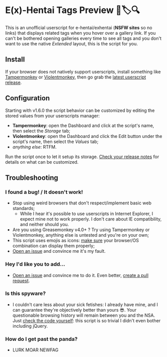 # E(x)-Hentai Tags Preview :panda_face::label::mag:
This is an unofficial userscript for e-hentai/exhentai (**NSFW sites** so no links) that displays related tags when you hover over a gallery link. If you can't be bothered opening galleries every time to see all tags and you don't want to use the native *Extended* layout, this is the script for you.

## Install
If your browser does not natively support userscripts, install something like [Tampermonkey](https://tampermonkey.net/) or [Violentmonkey](https://violentmonkey.github.io/get-it/), then go grab the [latest userscript release](https://github.com/fp555/exh-tags-preview/releases/latest).

## Configuration
Starting with v1.6.0 the script behavior can be customized by editing the stored values from your userscripts manager:
- **Tampermonkey**: open the Dashboard and click at the script's name, then select the *Storage* tab;
- **Violentmonkey**: open the Dashboard and click the Edit button under the script's name, then select the *Values* tab;
- *anything else*: RTFM.

Run the script once to let it setup its storage. [Check your release notes](https://github.com/fp555/exh-tags-preview/releases) for details on what can be customized.

## Troubleshooting
### I found a bug! / It doesn't work!
- Stop using weird browsers that don't respect/implement basic web standards;
  - While I hear it's possible to use userscripts in Internet Explorer, I expect mine not to work properly. I don't care about IE compatibility, and neither should you.
- Are you using Greasemonkey v4.0+ ? Try using Tampermonkey or Violentmonkey, anything else is untested and you're on your own;
- This script uses emojis as icons: [make sure](http://caniemoji.com/) your browser/OS combination can display them properly;
- [Open an issue](https://github.com/fp555/exh-tags-preview/issues/new) and convince me it's my fault.

### Hey I'd like you to add...
- [Open an issue](https://github.com/fp555/exh-tags-preview/issues/new) and convince me to do it. Even better, [create a pull request](https://help.github.com/articles/creating-a-pull-request/).

### Is this spyware?
- I couldn't care less about your sick fetishes: I already have mine, and I can guarantee they're objectively better than yours :sunglasses:. Your questionable browsing history will remain between you and the NSA. Just [check the code yourself](https://github.com/fp555/exh-tags-preview/blob/master/src/script.js): this script is so trivial I didn't even bother including jQuery.

### How do I get past the panda?
- LURK MOAR NEWFAG
